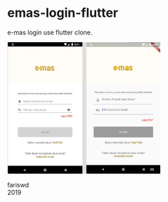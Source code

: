 # emas-login-flutter
e-mas login use flutter clone.

<img src="https://raw.githubusercontent.com/fariswd/emas-login-flutter/master/ss.png" height="300">

fariswd  
2019  